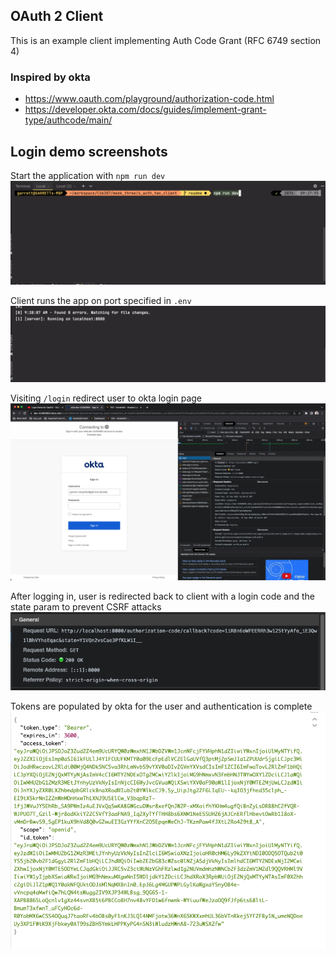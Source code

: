 ## OAuth 2 Client

This is an example client implementing Auth Code Grant (RFC 6749 section 4)


### Inspired by okta
- https://www.oauth.com/playground/authorization-code.html
- https://developer.okta.com/docs/guides/implement-grant-type/authcode/main/

## Login demo screenshots

Start the application with `npm run dev`
![](assets/run_command.png)

Client runs the app on port specified in `.env`
![](assets/server_start.png)

Visiting `/login` redirect user to okta login page
![](assets/okta_login.png)

After logging in, user is redirected back to client with a login code and the state param to prevent CSRF attacks 
![](assets/callback_state.png)

Tokens are populated by okta for the user and authentication is complete
![](assets/tokens.png)
